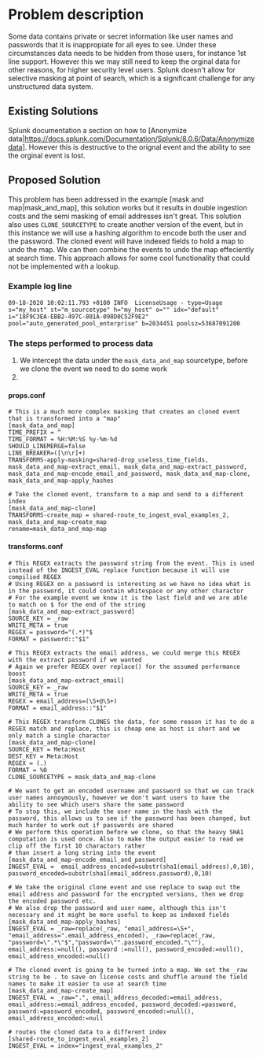 # Problem description

Some data contains private or secret information like user names and passwords that it is inappropiate for all eyes to see. Under these circumstances data needs to be hidden from those users, for instance 1st line support. However this we may still need to keep the orginal data for other reasons, for higher security level users. Splunk doesn't allow for selective masking at point of search, which is a significant challenge for any unstructured data system.

## Existing Solutions
Splunk documentation a section on how to [Anonymize data|https://docs.splunk.com/Documentation/Splunk/8.0.6/Data/Anonymizedata]. However this is destructive to the orignal event and the ability to see the orginal event is lost. 


## Proposed Solution
This problem has been addressed in the example [mask and map|mask_and_map], this solution works but it results in double ingestion costs and the semi masking of email addresses isn't great. This solution also uses `CLONE_SOURCETYPE` to create another version of the event, but in this instance we will use a hashing algorithm to encode both the user and the password. The cloned event will have indexed fields to hold a map to undo the map. We can then combine the events to undo the map effeciently at search time. This approach allows for some cool functionality that could not be implemented with a lookup.

###  Example log line

    09-18-2020 10:02:11.793 +0100 INFO  LicenseUsage - type=Usage s="my_host" st="m_sourcetype" h="my_host" o="" idx="default" i="18F9C3EA-EBB2-497C-801A-098D0C52F9E2" pool="auto_generated_pool_enterprise" b=2034451 poolsz=53687091200

### The steps performed to process data

1. We intercept the data under the `mask_data_and_map` sourcetype, before we clone the event we need to do some work
1. 

#### props.conf

    # This is a much more complex masking that creates an cloned event that is transformed into a "map"
    [mask_data_and_map]
    TIME_PREFIX = ^
    TIME_FORMAT = %H:%M:%S %y-%m-%d
    SHOULD_LINEMERGE=false
    LINE_BREAKER=([\n\r]+)
    TRANSFORMS-apply-masking=shared-drop_useless_time_fields, mask_data_and_map-extract_email, mask_data_and_map-extract_password, mask_data_and_map-encode_email_and_password, mask_data_and_map-clone, mask_data_and_map-apply_hashes

    # Take the cloned event, transform to a map and send to a different index
    [mask_data_and_map-clone]
    TRANSFORMS-create_map = shared-route_to_ingest_eval_examples_2, mask_data_and_map-create_map
    rename=mask_data_and_map-map

#### transforms.conf

    # This REGEX extracts the password string from the event. This is used instead of the INGEST_EVAL replace function because it will use compilied REGEX
    # Using REGEX on a password is interesting as we have no idea what is in the password, it could contain whitespace or any other charactor
    # For the example event we know it is the last field and we are able to match on $ for the end of the string
    [mask_data_and_map-extract_password]
    SOURCE_KEY = _raw
    WRITE_META = true
    REGEX = password="(.*)"$
    FORMAT = password::"$1"

    # This REGEX extracts the email address, we could merge this REGEX with the extract password if we wanted
    # Again we prefer REGEX over replace() for the assumed performance boost
    [mask_data_and_map-extract_email]
    SOURCE_KEY = _raw
    WRITE_META = true
    REGEX = email_address=(\S+@\S+)
    FORMAT = email_address::"$1"

    # This REGEX transform CLONES the data, for some reason it has to do a REGEX match and replace, this is cheap one as host is short and we only match a single charactor
    [mask_data_and_map-clone]
    SOURCE_KEY = Meta:Host
    DEST_KEY = Meta:Host
    REGEX = (.)
    FORMAT = %0
    CLONE_SOURCETYPE = mask_data_and_map-clone

    # We want to get an encoded username and password so that we can track user names annoymously, however we don't want users to have the ability to see which users share the same password
    # To stop this, we include the user name in the hash with the password, this allows us to see if the password has been changed, but much harder to work out if passwords are shared
    # We perform this operation before we clone, so that the heavy SHA1 computation is used once. Also to make the output easier to read we clip off the first 10 charactors rather
    # than insert a long string into the event
    [mask_data_and_map-encode_email_and_password]
    INGEST_EVAL =  email_address_encoded=substr(sha1(email_address),0,10), password_encoded=substr(sha1(email_address.password),0,10)

    # We take the original clone event and use replace to swap out the email address and password for the encrypted versions, then we drop the encoded password etc.
    # We also drop the password and user name, although this isn't necessary and it might be more useful to keep as indexed fields
    [mask_data_and_map-apply_hashes]
    INGEST_EVAL = _raw=replace(_raw, "email_address=\S+", "email_address=".email_address_encoded), _raw=replace(_raw, "password=\".*\"$","password=\"".password_encoded."\""), email_address:=null(), password :=null(), password_encoded:=null(), email_address_encoded:=null()

    # The cloned event is going to be turned into a map. We set the _raw string to be . to save on license costs and shuffle around the field names to make it easier to use at search time
    [mask_data_and_map-create_map]
    INGEST_EVAL = _raw=".", email_address_decoded:=email_address, email_address:=email_address_encoded, password_decoded:=password, password:=password_encoded, password_encoded:=null(), email_address_encoded:=null

    # routes the cloned data to a different index
    [shared-route_to_ingest_eval_examples_2]
    INGEST_EVAL = index="ingest_eval_examples_2"
